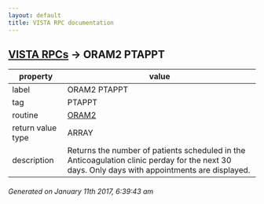 ```yaml
---
layout: default
title: VISTA RPC documentation
---
```




## [VISTA RPCs](TableOfContent.md) &#8594; ORAM2 PTAPPT 

 property | value 
--- | --- 
 label | ORAM2 PTAPPT
 tag | PTAPPT
 routine | [ORAM2](http://code.osehra.org/dox/Routine_ORAM2_source.html)
 return value type | ARRAY
 description | Returns the number of patients scheduled in the Anticoagulation clinic perday for the next 30 days.  Only days with appointments are displayed.




 ###### Generated on January 11th 2017, 6:39:43 am